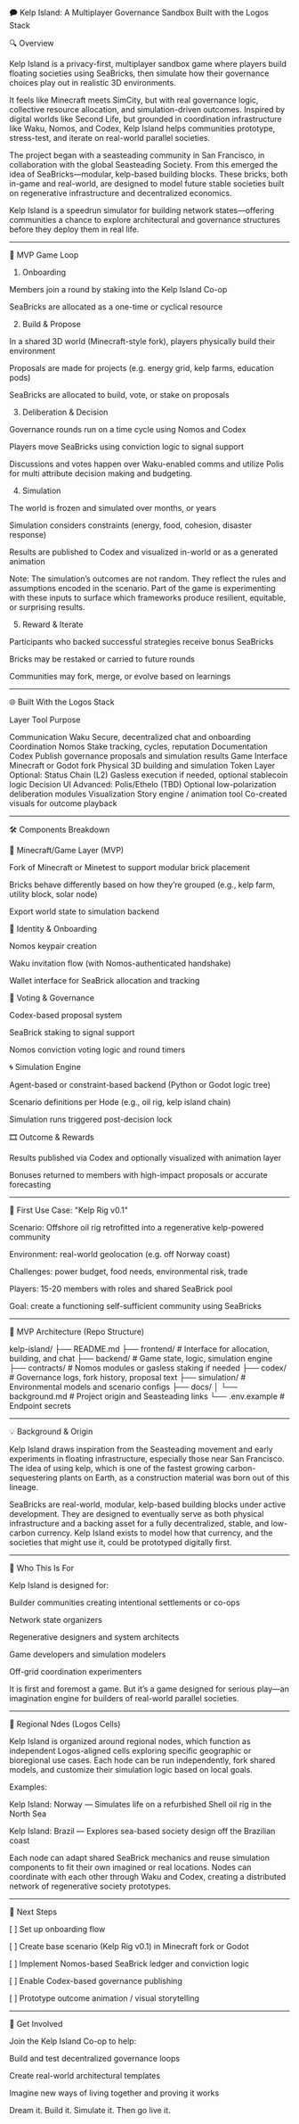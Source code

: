 🗭 Kelp Island: A Multiplayer Governance Sandbox Built with the Logos Stack

🔍 Overview

Kelp Island is a privacy-first, multiplayer sandbox game where players build floating societies using SeaBricks, then simulate how their governance choices play out in realistic 3D environments.

It feels like Minecraft meets SimCity, but with real governance logic, collective resource allocation, and simulation-driven outcomes. Inspired by digital worlds like Second Life, but grounded in coordination infrastructure like Waku, Nomos, and Codex, Kelp Island helps communities prototype, stress-test, and iterate on real-world parallel societies.

The project began with a seasteading community in San Francisco, in collaboration with the global Seasteading Society. From this emerged the idea of SeaBricks—modular, kelp-based building blocks. These bricks, both in-game and real-world, are designed to model future stable societies built on regenerative infrastructure and decentralized economics.

Kelp Island is a speedrun simulator for building network states—offering communities a chance to explore architectural and governance structures before they deploy them in real life.


---

🧱 MVP Game Loop

1. Onboarding

Members join a round by staking into the Kelp Island Co-op

SeaBricks are allocated as a one-time or cyclical resource



2. Build & Propose

In a shared 3D world (Minecraft-style fork), players physically build their environment

Proposals are made for projects (e.g. energy grid, kelp farms, education pods)

SeaBricks are allocated to build, vote, or stake on proposals



3. Deliberation & Decision

Governance rounds run on a time cycle using Nomos and Codex

Players move SeaBricks using conviction logic to signal support

Discussions and votes happen over Waku-enabled comms and utilize Polis for multi attribute decision making and budgeting. 


4. Simulation

The world is frozen and simulated over months, or years

Simulation considers constraints (energy, food, cohesion, disaster response)

Results are published to Codex and visualized in-world or as a generated animation


Note: The simulation’s outcomes are not random. They reflect the rules and assumptions encoded in the scenario. Part of the game is experimenting with these inputs to surface which frameworks produce resilient, equitable, or surprising results.


5. Reward & Iterate

Participants who backed successful strategies receive bonus SeaBricks

Bricks may be restaked or carried to future rounds

Communities may fork, merge, or evolve based on learnings





---

🌐 Built With the Logos Stack

Layer	Tool	Purpose

Communication	Waku	Secure, decentralized chat and onboarding
Coordination	Nomos	Stake tracking, cycles, reputation
Documentation	Codex	Publish governance proposals and simulation results
Game Interface	Minecraft or Godot fork	Physical 3D building and simulation
Token Layer	Optional: Status Chain (L2)	Gasless execution if needed, optional stablecoin logic
Decision UI	Advanced: Polis/Ethelo (TBD)	Optional low-polarization deliberation modules
Visualization	Story engine / animation tool	Co-created visuals for outcome playback



---

🛠️ Components Breakdown

🧱 Minecraft/Game Layer (MVP)

Fork of Minecraft or Minetest to support modular brick placement

Bricks behave differently based on how they’re grouped (e.g., kelp farm, utility block, solar node)

Export world state to simulation backend


🔐 Identity & Onboarding

Nomos keypair creation

Waku invitation flow (with Nomos-authenticated handshake)

Wallet interface for SeaBrick allocation and tracking


🧮 Voting & Governance

Codex-based proposal system

SeaBrick staking to signal support

Nomos conviction voting logic and round timers


🌀 Simulation Engine

Agent-based or constraint-based backend (Python or Godot logic tree)

Scenario definitions per Hode (e.g., oil rig, kelp island chain)

Simulation runs triggered post-decision lock


🎞 Outcome & Rewards

Results published via Codex and optionally visualized with animation layer

Bonuses returned to members with high-impact proposals or accurate forecasting



---

🧪 First Use Case: "Kelp Rig v0.1"

Scenario: Offshore oil rig retrofitted into a regenerative kelp-powered community

Environment: real-world geolocation (e.g. off Norway coast)

Challenges: power budget, food needs, environmental risk, trade

Players: 15-20 members with roles and shared SeaBrick pool

Goal: create a functioning self-sufficient community using SeaBricks



---

🚧 MVP Architecture (Repo Structure)

kelp-island/
├── README.md
├── frontend/               # Interface for allocation, building, and chat
├── backend/                # Game state, logic, simulation engine
├── contracts/              # Nomos modules or gasless staking if needed
├── codex/                  # Governance logs, fork history, proposal text
├── simulation/             # Environmental models and scenario configs
├── docs/
│   └── background.md       # Project origin and Seasteading links
└── .env.example            # Endpoint secrets


---

💡 Background & Origin

Kelp Island draws inspiration from the Seasteading movement and early experiments in floating infrastructure, especially those near San Francisco. The idea of using kelp, which is one of the fastest growing carbon-sequestering plants on Earth, as a construction material was born out of this lineage.

SeaBricks are real-world, modular, kelp-based building blocks under active development. They are designed to eventually serve as both physical infrastructure and a backing asset for a fully decentralized, stable, and low-carbon currency. Kelp Island exists to model how that currency, and the societies that might use it, could be prototyped digitally first.


---

🎯 Who This Is For

Kelp Island is designed for:

Builder communities creating intentional settlements or co-ops

Network state organizers

Regenerative designers and system architects

Game developers and simulation modelers

Off-grid coordination experimenters


It is first and foremost a game. But it’s a game designed for serious play—an imagination engine for builders of real-world parallel societies.


---

📍 Regional Ndes (Logos Cells)

Kelp Island is organized around regional nodes, which function as independent Logos-aligned cells exploring specific geographic or bioregional use cases. Each hode can be run independently, fork shared models, and customize their simulation logic based on local goals.

Examples:

Kelp Island: Norway — Simulates life on a refurbished Shell oil rig in the North Sea

Kelp Island: Brazil — Explores sea-based society design off the Brazilian coast


Each node can adapt shared SeaBrick mechanics and reuse simulation components to fit their own imagined or real locations. Nodes can coordinate with each other through Waku and Codex, creating a distributed network of regenerative society prototypes.


---

🔮 Next Steps

[ ] Set up onboarding flow

[ ] Create base scenario (Kelp Rig v0.1) in Minecraft fork or Godot

[ ] Implement Nomos-based SeaBrick ledger and conviction logic

[ ] Enable Codex-based governance publishing

[ ] Prototype outcome animation / visual storytelling



---

🤝 Get Involved

Join the Kelp Island Co-op to help:

Build and test decentralized governance loops

Create real-world architectural templates

Imagine new ways of living together and proving it works


Dream it. Build it. Simulate it. Then go live it.

